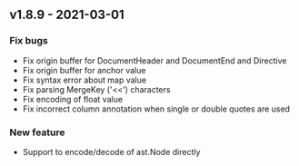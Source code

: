 ## v1.8.9 - 2021-03-01

### Fix bugs
- Fix origin buffer for DocumentHeader and DocumentEnd and Directive
- Fix origin buffer for anchor value
- Fix syntax error about map value
- Fix parsing MergeKey ('<<') characters
- Fix encoding of float value
- Fix incorrect column annotation when single or double quotes are used

### New feature
- Support to encode/decode of ast.Node directly
